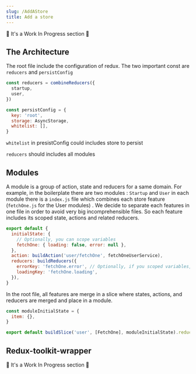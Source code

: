 ```yaml
---
slug: /AddAStore
title: Add a store
---
```


🚧 It's a Work In Progress section 🚧

## The Architecture
The root file include the configuration of redux. The two important const are `reducers` and `persistConfig`

```javascript
const reducers = combineReducers({
  startup,
  user,
})

const persistConfig = {
  key: 'root',
  storage: AsyncStorage,
  whitelist: [],
}
```

`whitelist` in presistConfig could includes store to persist

`reducers` should includes all modules

## Modules

A module is a group of action, state and reducers for a same domain. For example, in the boilerplate there are two modules : `Startup` and `User`
in each module there is a `index.js` file which combines each store feature (`fetchOne.js` for the User modules) . We decide to separate each features in one file in order to avoid very big incomprehensible files.
So each feature includes its scoped state, actions and related reducers. 

```javascript
export default {
  initialState: {
    // Optionally, you can scope variables
    fetchOne: { loading: false, error: null },
  },
  action: buildAction('user/fetchOne', fetchOneUserService),
  reducers: buildReducers({
    errorKey: 'fetchOne.error', // Optionally, if you scoped variables, you can use a key with dot notation
    loadingKey: 'fetchOne.loading',
  }),
}
```

In the root file, all features are merge in a slice where states, actions, and reducers are merged and place in a module.

```javascript
const moduleInitialState = {
  item: {},
}

export default buildSlice('user', [FetchOne], moduleInitialState).reducer
```

## Redux-toolkit-wrapper
🚧 It's a Work In Progress section 🚧
